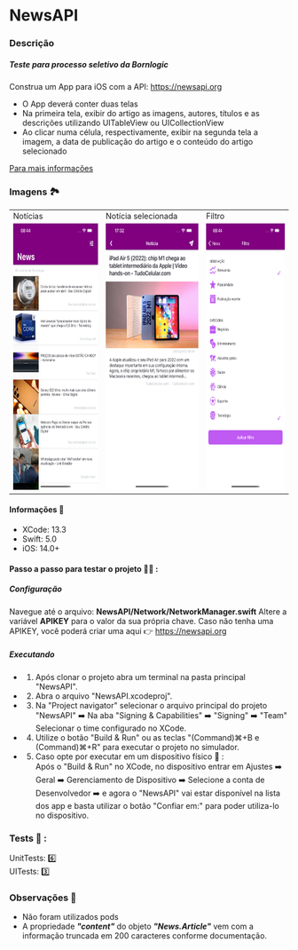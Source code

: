 NewsAPI
===================

### Descrição   

##### Teste para processo seletivo da Bornlogic   
Construa um App para iOS com a API: https://newsapi.org   
- O App deverá conter duas telas
- Na primeira tela, exibir do artigo as imagens, autores, títulos e as descrições utilizando UITableView ou UICollectionView
- Ao clicar numa célula, respectivamente, exibir na segunda tela a imagem, a data de publicação do artigo e o conteúdo do artigo selecionado   

 [Para mais informações](https://www.linkedin.com/dms/C4E06AQGXrEs5KyNdcA/messaging-attachmentFile/0/1648063484385?m=AQIXJ9bA6a1uhgAAAX_IO9pqGwvIsOt_ptxsOXszpiFJ1z1sqJIkm2q0bA&ne=1&v=beta&t=TAwTc5WZ34yY-2zfwWImm96sa4zlWLAqq4n7dMT1n6E&lipi=urn%3Ali%3Apage%3Amessaging_thread%3B2700ebde-a71d-4296-ad40-cb7a900d11c7)

### Imagens :national_park:
<table>
  <tr>
    <td>Notícias</td>
     <td>Notícia selecionada</td>
     <td>Filtro</td>
  </tr>
  <tr>
    <td><img src="https://github.com/juniorobici/NewsAPI/blob/main/Imagens/Tela1.png" width=270 height=480></td>
    <td><img src="https://github.com/juniorobici/NewsAPI/blob/main/Imagens/Tela2.png" width=270 height=480></td>
    <td><img src="https://github.com/juniorobici/NewsAPI/blob/main/Imagens/Tela3.png" width=270 height=480></td>
  </tr>
 </table>

#### Informações :apple:   
- XCode: 13.3   
- Swift: 5.0   
- iOS: 14.0+    

#### Passo a passo para testar o projeto :sassy_man: :   

##### Configuração   
Navegue até o arquivo: **NewsAPI/Network/NetworkManager.swift**
Altere a variável **APIKEY** para o valor da sua própria chave.
Caso não tenha uma APIKEY, você poderá criar uma aqui :point_right: https://newsapi.org

##### Executando   
- 1. Após clonar o projeto abra um terminal na pasta principal "NewsAPI".   
- 2. Abra o arquivo "NewsAPI.xcodeproj".   
- 3. Na "Project navigator" selecionar o arquivo principal do projeto "NewsAPI" :arrow_right: Na aba "Signing & Capabilities" :arrow_right: "Signing" :arrow_right: "Team" Selecionar o time configurado no XCode.   
- 4. Utilize o botão "Build & Run" ou as teclas "(Command)⌘+B e (Command)⌘+R" para executar o projeto no simulador.  
- 5. Caso opte por executar em um dispositivo físico :iphone: :   
Após o "Build & Run" no XCode, no dispositivo entrar em Ajustes :arrow_right: Geral :arrow_right: Gerenciamento de Dispositivo :arrow_right: Selecione a conta de Desenvolvedor :arrow_right: e agora o "NewsAPI" vai estar disponível na lista dos app e basta utilizar o botão "Confiar em:" para poder utiliza-lo no dispositivo.  

### Tests :test_tube: :   
UnitTests: :six:   
UITests: :three:   

### Observações :wave:   
 - Não foram utilizados pods   
 - A propriedade ***"content"*** do objeto ***"News.Article"*** vem com a informação truncada em 200 caracteres conforme documentação.
